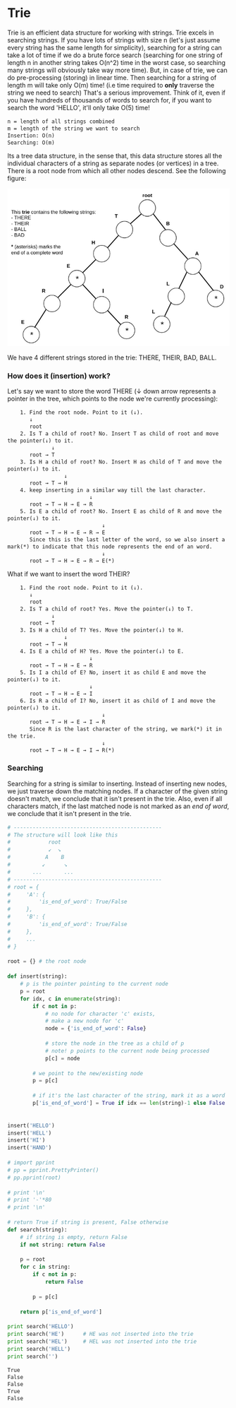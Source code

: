 
# Trie
Trie is an efficient data structure for working with strings. Trie excels in searching strings. If you have lots of strings with size n (let's just assume every string has the same length for simplicity), searching for a string can take a lot of time if we do a brute force search (searching for one string of length n in another string takes O(n^2) time in the worst case, so searching many strings will obviously take way more time). But, in case of trie, we can do pre-processing (storing) in linear time. Then searching for a string of length m will take only O(m) time! (i.e time required to **only** traverse the string we need to search) That's a serious improvement. Think of it, even if you have hundreds of thousands of words to search for, if you want to search the word 'HELLO', it'll only take O(5) time!

```
n = length of all strings combined
m = length of the string we want to search
Insertion: O(n)
Searching: O(m)
```

Its a tree data structure, in the sense that, this data structure stores all the individual characters of a string as separate nodes (or vertices) in a tree. There is a root node from which all other nodes descend. See the following figure:

![Trie.jpg](../media/Trie.jpg)

We have 4 different strings stored in the trie: THERE, THEIR, BAD, BALL.

### How does it (insertion) work?
Let's say we want to store the word THERE (↓ down arrow represents a pointer in the tree, which points to the node we're currently processing):

```
    1. Find the root node. Point to it (↓).
       ↓
       root
    2. Is T a child of root? No. Insert T as child of root and move the pointer(↓) to it.
              ↓
       root → T
    3. Is H a child of root? No. Insert H as child of T and move the pointer(↓) to it.
                  ↓
       root → T → H
    4. keep inserting in a similar way till the last character.
                          ↓
       root → T → H → E → R
    5. Is E a child of root? No. Insert E as child of R and move the pointer(↓) to it.
                              ↓
       root → T → H → E → R → E
       Since this is the last letter of the word, so we also insert a mark(*) to indicate that this node represents the end of an word.
                              ↓
       root → T → H → E → R → E(*)
```

What if we want to insert the word THEIR?
```
    1. Find the root node. Point to it (↓).
       ↓
       root
    2. Is T a child of root? Yes. Move the pointer(↓) to T.
              ↓
       root → T
    3. Is H a child of T? Yes. Move the pointer(↓) to H.
                  ↓
       root → T → H
    4. Is E a child of H? Yes. Move the pointer(↓) to E.
                          ↓
       root → T → H → E → R
    5. Is I a child of E? No, insert it as child E and move the pointer(↓) to it.
                          ↓
       root → T → H → E → I
    6. Is R a child of I? No, insert it as child of I and move the pointer(↓) to it.
                              ↓
       root → T → H → E → I → R
       Since R is the last character of the string, we mark(*) it in the trie.
                              ↓
       root → T → H → E → I → R(*)
```

### Searching
Searching for a string is similar to inserting. Instead of inserting new nodes, we just traverse down the matching nodes. If a character of the given string doesn't match, we conclude that it isn't present in the trie. Also, even if all characters match, if the last matched node is not marked as an _end of word_, we conclude that it isn't present in the trie.


```python
# -----------------------------------------------
# The structure will look like this
#            root
#            ↙  ↘
#           A    B
#          ↙      ↘
#       ...       ...
# -----------------------------------------------
# root = {
#     'A': {
#         'is_end_of_word': True/False
#     },
#     'B': {
#         'is_end_of_word': True/False
#     },
#     ...
# }

root = {} # the root node

def insert(string):
    # p is the pointer pointing to the current node
    p = root
    for idx, c in enumerate(string):
        if c not in p:
            # no node for character 'c' exists,
            # make a new node for 'c'
            node = {'is_end_of_word': False}
            
            # store the node in the tree as a child of p
            # note! p points to the current node being processed
            p[c] = node
        
        # we point to the new/existing node
        p = p[c]
        
        # if it's the last character of the string, mark it as a word
        p['is_end_of_word'] = True if idx == len(string)-1 else False


insert('HELLO')
insert('HELL')
insert('HI')
insert('HAND')

# import pprint
# pp = pprint.PrettyPrinter()
# pp.pprint(root)

# print '\n'
# print '-'*80
# print '\n'

# return True if string is present, False otherwise
def search(string):
    # if string is empty, return False
    if not string: return False
    
    p = root
    for c in string:
        if c not in p:
            return False

        p = p[c]

    return p['is_end_of_word']

print search('HELLO')
print search('HE')      # HE was not inserted into the trie
print search('HEL')     # HEL was not inserted into the trie
print search('HELL')
print search('')
```

    True
    False
    False
    True
    False

